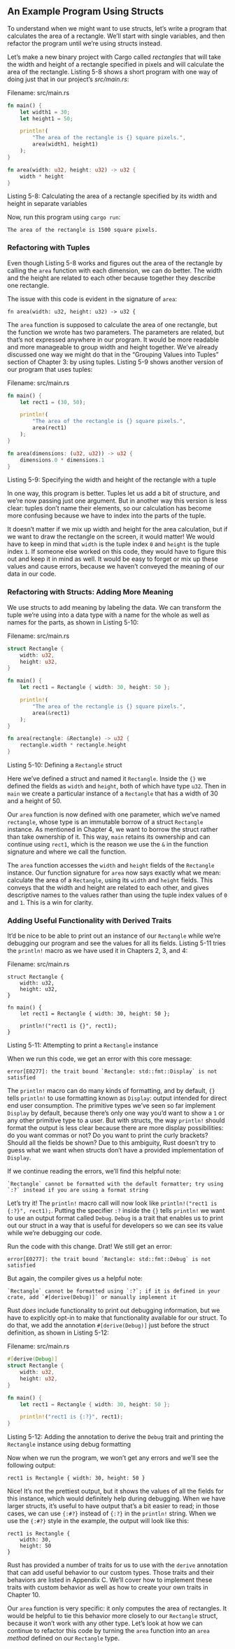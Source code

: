 ## An Example Program Using Structs

To understand when we might want to use structs, let’s write a program that
calculates the area of a rectangle. We’ll start with single variables, and then
refactor the program until we’re using structs instead.

Let’s make a new binary project with Cargo called *rectangles* that will take
the width and height of a rectangle specified in pixels and will calculate the
area of the rectangle. Listing 5-8 shows a short program with one way of doing
just that in our project’s *src/main.rs*:

<span class="filename">Filename: src/main.rs</span>

```rust
fn main() {
    let width1 = 30;
    let height1 = 50;

    println!(
        "The area of the rectangle is {} square pixels.",
        area(width1, height1)
    );
}

fn area(width: u32, height: u32) -> u32 {
    width * height
}
```

<span class="caption">Listing 5-8: Calculating the area of a rectangle
specified by its width and height in separate variables</span>

Now, run this program using `cargo run`:

```text
The area of the rectangle is 1500 square pixels.
```

### Refactoring with Tuples

Even though Listing 5-8 works and figures out the area of the rectangle by
calling the `area` function with each dimension, we can do better. The width
and the height are related to each other because together they describe one
rectangle.

The issue with this code is evident in the signature of `area`:

```rust,ignore
fn area(width: u32, height: u32) -> u32 {
```

The `area` function is supposed to calculate the area of one rectangle, but the
function we wrote has two parameters. The parameters are related, but that’s
not expressed anywhere in our program. It would be more readable and more
manageable to group width and height together. We’ve already discussed one way
we might do that in the “Grouping Values into Tuples” section of Chapter 3: by
using tuples. Listing 5-9 shows another version of our program that uses tuples:

<span class="filename">Filename: src/main.rs</span>

```rust
fn main() {
    let rect1 = (30, 50);

    println!(
        "The area of the rectangle is {} square pixels.",
        area(rect1)
    );
}

fn area(dimensions: (u32, u32)) -> u32 {
    dimensions.0 * dimensions.1
}
```

<span class="caption">Listing 5-9: Specifying the width and height of the
rectangle with a tuple</span>

In one way, this program is better. Tuples let us add a bit of structure, and
we’re now passing just one argument. But in another way this version is less
clear: tuples don’t name their elements, so our calculation has become more
confusing because we have to index into the parts of the tuple.

It doesn’t matter if we mix up width and height for the area calculation, but
if we want to draw the rectangle on the screen, it would matter! We would have
to keep in mind that `width` is the tuple index `0` and `height` is the tuple
index `1`. If someone else worked on this code, they would have to figure this
out and keep it in mind as well. It would be easy to forget or mix up these
values and cause errors, because we haven’t conveyed the meaning of our data in
our code.

### Refactoring with Structs: Adding More Meaning

We use structs to add meaning by labeling the data. We can transform the tuple
we’re using into a data type with a name for the whole as well as names for the
parts, as shown in Listing 5-10:

<span class="filename">Filename: src/main.rs</span>

```rust
struct Rectangle {
    width: u32,
    height: u32,
}

fn main() {
    let rect1 = Rectangle { width: 30, height: 50 };

    println!(
        "The area of the rectangle is {} square pixels.",
        area(&rect1)
    );
}

fn area(rectangle: &Rectangle) -> u32 {
    rectangle.width * rectangle.height
}
```

<span class="caption">Listing 5-10: Defining a `Rectangle` struct</span>

Here we’ve defined a struct and named it `Rectangle`. Inside the `{}` we
defined the fields as `width` and `height`, both of which have type `u32`. Then
in `main` we create a particular instance of a `Rectangle` that has a width of
30 and a height of 50.

Our `area` function is now defined with one parameter, which we’ve named
`rectangle`, whose type is an immutable borrow of a struct `Rectangle`
instance. As mentioned in Chapter 4, we want to borrow the struct rather than
take ownership of it. This way, `main` retains its ownership and can continue
using `rect1`, which is the reason we use the `&` in the function signature and
where we call the function.

The `area` function accesses the `width` and `height` fields of the `Rectangle`
instance. Our function signature for `area` now says exactly what we mean:
calculate the area of a `Rectangle`, using its `width` and `height` fields.
This conveys that the width and height are related to each other, and gives
descriptive names to the values rather than using the tuple index values of `0`
and `1`. This is a win for clarity.

### Adding Useful Functionality with Derived Traits

It’d be nice to be able to print out an instance of our `Rectangle` while we’re
debugging our program and see the values for all its fields. Listing 5-11 tries
the `println!` macro as we have used it in Chapters 2, 3, and 4:

<span class="filename">Filename: src/main.rs</span>

```rust,ignore
struct Rectangle {
    width: u32,
    height: u32,
}

fn main() {
    let rect1 = Rectangle { width: 30, height: 50 };

    println!("rect1 is {}", rect1);
}
```

<span class="caption">Listing 5-11: Attempting to print a `Rectangle`
instance</span>

When we run this code, we get an error with this core message:

```text
error[E0277]: the trait bound `Rectangle: std::fmt::Display` is not satisfied
```

The `println!` macro can do many kinds of formatting, and by default, `{}`
tells `println!` to use formatting known as `Display`: output intended for
direct end user consumption. The primitive types we’ve seen so far implement
`Display` by default, because there’s only one way you’d want to show a `1` or
any other primitive type to a user. But with structs, the way `println!` should
format the output is less clear because there are more display possibilities:
do you want commas or not? Do you want to print the curly brackets? Should all
the fields be shown? Due to this ambiguity, Rust doesn’t try to guess what we
want when structs don’t have a provided implementation of `Display`.

If we continue reading the errors, we’ll find this helpful note:

```text
`Rectangle` cannot be formatted with the default formatter; try using
`:?` instead if you are using a format string
```

Let’s try it! The `println!` macro call will now look like `println!("rect1 is
{:?}", rect1);`. Putting the specifier `:?` inside the `{}` tells `println!` we
want to use an output format called `Debug`. `Debug` is a trait that enables us
to print out our struct in a way that is useful for developers so we can see
its value while we’re debugging our code.

Run the code with this change. Drat! We still get an error:

```text
error[E0277]: the trait bound `Rectangle: std::fmt::Debug` is not satisfied
```

But again, the compiler gives us a helpful note:

```text
`Rectangle` cannot be formatted using `:?`; if it is defined in your
crate, add `#[derive(Debug)]` or manually implement it
```

Rust *does* include functionality to print out debugging information, but we
have to explicitly opt-in to make that functionality available for our struct.
To do that, we add the annotation `#[derive(Debug)]` just before the struct
definition, as shown in Listing 5-12:

<span class="filename">Filename: src/main.rs</span>

```rust
#[derive(Debug)]
struct Rectangle {
    width: u32,
    height: u32,
}

fn main() {
    let rect1 = Rectangle { width: 30, height: 50 };

    println!("rect1 is {:?}", rect1);
}
```

<span class="caption">Listing 5-12: Adding the annotation to derive the `Debug`
trait and printing the `Rectangle` instance using debug formatting</span>

Now when we run the program, we won’t get any errors and we’ll see the
following output:

```text
rect1 is Rectangle { width: 30, height: 50 }
```

Nice! It’s not the prettiest output, but it shows the values of all the fields
for this instance, which would definitely help during debugging. When we have
larger structs, it’s useful to have output that’s a bit easier to read; in
those cases, we can use `{:#?}` instead of `{:?}` in the `println!` string.
When we use the `{:#?}` style in the example, the output will look like this:

```text
rect1 is Rectangle {
    width: 30,
    height: 50
}
```

Rust has provided a number of traits for us to use with the `derive` annotation
that can add useful behavior to our custom types. Those traits and their
behaviors are listed in Appendix C. We’ll cover how to implement these traits
with custom behavior as well as how to create your own traits in Chapter 10.

Our `area` function is very specific: it only computes the area of rectangles.
It would be helpful to tie this behavior more closely to our `Rectangle`
struct, because it won’t work with any other type. Let’s look at how we can
continue to refactor this code by turning the `area` function into an `area`
*method* defined on our `Rectangle` type.
